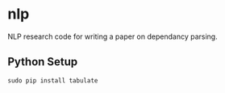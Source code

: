 nlp
===

NLP research code for writing a paper on dependancy parsing.

Python Setup
------------

	sudo pip install tabulate